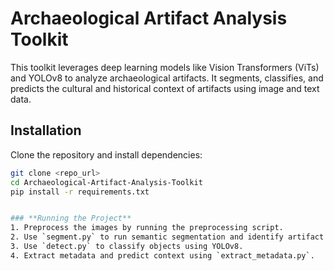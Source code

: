 # Archaeological Artifact Analysis Toolkit

This toolkit leverages deep learning models like Vision Transformers (ViTs) and YOLOv8 to analyze archaeological artifacts. It segments, classifies, and predicts the cultural and historical context of artifacts using image and text data.

## Installation

Clone the repository and install dependencies:

```bash
git clone <repo_url>
cd Archaeological-Artifact-Analysis-Toolkit
pip install -r requirements.txt


### **Running the Project**
1. Preprocess the images by running the preprocessing script.
2. Use `segment.py` to run semantic segmentation and identify artifact types.
3. Use `detect.py` to classify objects using YOLOv8.
4. Extract metadata and predict context using `extract_metadata.py`.